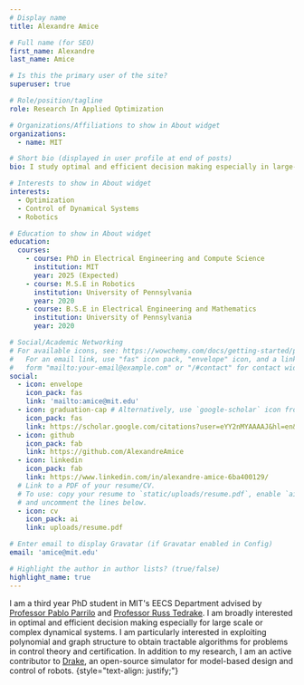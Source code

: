 ```yaml
---
# Display name
title: Alexandre Amice

# Full name (for SEO)
first_name: Alexandre
last_name: Amice

# Is this the primary user of the site?
superuser: true

# Role/position/tagline
role: Research In Applied Optimization

# Organizations/Affiliations to show in About widget
organizations:
  - name: MIT

# Short bio (displayed in user profile at end of posts)
bio: I study optimal and efficient decision making especially in large-scale and complex dynamical systems.

# Interests to show in About widget
interests:
  - Optimization
  - Control of Dynamical Systems
  - Robotics

# Education to show in About widget
education:
  courses:
    - course: PhD in Electrical Engineering and Compute Science
      institution: MIT
      year: 2025 (Expected)
    - course: M.S.E in Robotics
      institution: University of Pennsylvania
      year: 2020
    - course: B.S.E in Electrical Engineering and Mathematics
      institution: University of Pennsylvania
      year: 2020

# Social/Academic Networking
# For available icons, see: https://wowchemy.com/docs/getting-started/page-builder/#icons
#   For an email link, use "fas" icon pack, "envelope" icon, and a link in the
#   form "mailto:your-email@example.com" or "/#contact" for contact widget.
social:
  - icon: envelope
    icon_pack: fas
    link: 'mailto:amice@mit.edu'
  - icon: graduation-cap # Alternatively, use `google-scholar` icon from `ai` icon pack
    icon_pack: fas
    link: https://scholar.google.com/citations?user=eYY2nMYAAAAJ&hl=en&oi=ao
  - icon: github
    icon_pack: fab
    link: https://github.com/AlexandreAmice
  - icon: linkedin
    icon_pack: fab
    link: https://www.linkedin.com/in/alexandre-amice-6ba400129/
  # Link to a PDF of your resume/CV.
  # To use: copy your resume to `static/uploads/resume.pdf`, enable `ai` icons in `params.yaml`,
  # and uncomment the lines below.
  - icon: cv
    icon_pack: ai
    link: uploads/resume.pdf

# Enter email to display Gravatar (if Gravatar enabled in Config)
email: 'amice@mit.edu'

# Highlight the author in author lists? (true/false)
highlight_name: true
---
```


I am a third year PhD student in MIT's EECS Department advised by [Professor Pablo Parrilo](https://www.mit.edu/~parrilo/) and [Professor Russ Tedrake](https://groups.csail.mit.edu/locomotion/russt.html). I am broadly interested in optimal and efficient decision making especially for large scale or complex dynamical systems. I am particularly interested in exploiting polynomial and graph structure to obtain tractable algorithms for problems in control theory and certification. In addition to my research, I am an active contributor to [Drake](https://drake.mit.edu/), an open-source simulator for model-based design and control of robots.
{style="text-align: justify;"}
